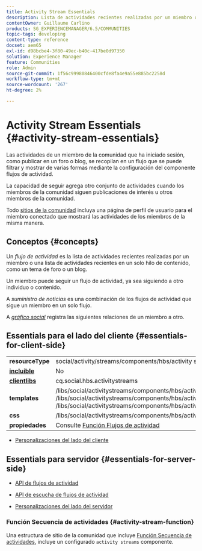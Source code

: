 ```yaml
---
title: Activity Stream Essentials
description: Lista de actividades recientes realizadas por un miembro o una lista de actividades recientes en un solo hilo de contenido
contentOwner: Guillaume Carlino
products: SG_EXPERIENCEMANAGER/6.5/COMMUNITIES
topic-tags: developing
content-type: reference
docset: aem65
exl-id: d98bcbe4-3f80-49ec-b40c-417be0d97350
solution: Experience Manager
feature: Communities
role: Admin
source-git-commit: 1f56c99980846400cfde8fa4e9a55e885bc2258d
workflow-type: tm+mt
source-wordcount: '267'
ht-degree: 2%

---
```


# Activity Stream Essentials {#activity-stream-essentials}

Las actividades de un miembro de la comunidad que ha iniciado sesión, como publicar en un foro o blog, se recopilan en un flujo que se puede filtrar y mostrar de varias formas mediante la configuración del componente flujos de actividad.

La capacidad de seguir agrega otro conjunto de actividades cuando los miembros de la comunidad siguen publicaciones de interés u otros miembros de la comunidad.

Todo [sitios de la comunidad](/help/communities/overview.md#communitiessites) incluya una página de perfil de usuario para el miembro conectado que mostrará las actividades de los miembros de la misma manera.

## Conceptos  {#concepts}

Un *flujo de actividad* es la lista de actividades recientes realizadas por un miembro o una lista de actividades recientes en un solo hilo de contenido, como un tema de foro o un blog.

Un miembro puede seguir un flujo de actividad, ya sea siguiendo a otro individuo o contenido.

A *suministro de noticias* es una combinación de los flujos de actividad que sigue un miembro en un solo flujo.

A *[gráfico social](/help/communities/essentials-socialgraph.md)* registra las siguientes relaciones de un miembro a otro.

## Essentials para el lado del cliente {#essentials-for-client-side}

<table>
 <tbody>
  <tr>
   <td> <strong>resourceType</strong></td>
   <td>social/activity/streams/components/hbs/activity streams</td>
  </tr>
  <tr>
   <td> <a href="/help/communities/scf.md#add-or-include-a-communities-component"><strong>incluible</strong></a></td>
   <td>No</td>
  </tr>
  <tr>
   <td> <a href="/help/communities/clientlibs.md"><strong>clientlibs</strong></a></td>
   <td>cq.social.hbs.activitystreams</td>
  </tr>
  <tr>
   <td> <strong>templates</strong></td>
   <td> /libs/social/activitystreams/components/hbs/activitystreams/activitystreams.hbs<br /> /libs/social/activitystreams/components/hbs/activitystreams/activity/activity-title.hbs<br /> /libs/social/activitystreams/components/hbs/activitystreams/activity/activity.hbs</td>
  </tr>
  <tr>
   <td> <strong>css</strong></td>
   <td> /libs/social/activitystreams/components/hbs/activitystreams/clientlibs/activitystreams.css</td>
  </tr>
  <tr>
   <td><strong> propiedades</strong></td>
   <td>Consulte <a href="/help/communities/activities.md">Función Flujos de actividad</a></td>
  </tr>
 </tbody>
</table>

* [Personalizaciones del lado del cliente](/help/communities/client-customize.md)

## Essentials para servidor {#essentials-for-server-side}

* [API de flujos de actividad](https://helpx.adobe.com/experience-manager/6-5/sites/developing/using/reference-materials/javadoc/com/adobe/cq/social/activitystreams/api/package-frame.html)

* [API de escucha de flujos de actividad](https://helpx.adobe.com/experience-manager/6-5/sites/developing/using/reference-materials/javadoc/com/adobe/cq/social/activitystreams/listener/api/package-frame.html)

* [Personalizaciones del lado del servidor](/help/communities/server-customize.md)

### Función Secuencia de actividades {#activity-stream-function}

Una estructura de sitio de la comunidad que incluye [Función Secuencia de actividades](/help/communities/functions.md#activity-stream-function), incluye un configurado `activity streams` componente.

